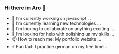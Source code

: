 ### Hi there im Aro 👋

- 🔭 I’m currently working on javascript ...
- 🌱 I’m currently learning new technologies ...
- 👯 I’m looking to collaborate on anything exciting ...
- 🤔 I’m looking for help with polishing up my skills  ...
- 📫 How to reach me: My portfolio website ...
- ⚡ Fun fact: I practice german on my free time ...
